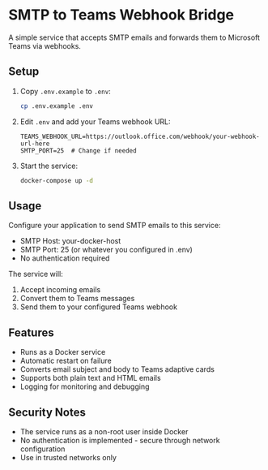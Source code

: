 # SMTP to Teams Webhook Bridge

A simple service that accepts SMTP emails and forwards them to Microsoft Teams via webhooks.

## Setup

1. Copy `.env.example` to `.env`:
   ```bash
   cp .env.example .env
   ```

2. Edit `.env` and add your Teams webhook URL:
   ```
   TEAMS_WEBHOOK_URL=https://outlook.office.com/webhook/your-webhook-url-here
   SMTP_PORT=25  # Change if needed
   ```

3. Start the service:
   ```bash
   docker-compose up -d
   ```

## Usage

Configure your application to send SMTP emails to this service:

- SMTP Host: your-docker-host
- SMTP Port: 25 (or whatever you configured in .env)
- No authentication required

The service will:
1. Accept incoming emails
2. Convert them to Teams messages
3. Send them to your configured Teams webhook

## Features

- Runs as a Docker service
- Automatic restart on failure
- Converts email subject and body to Teams adaptive cards
- Supports both plain text and HTML emails
- Logging for monitoring and debugging

## Security Notes

- The service runs as a non-root user inside Docker
- No authentication is implemented - secure through network configuration
- Use in trusted networks only
